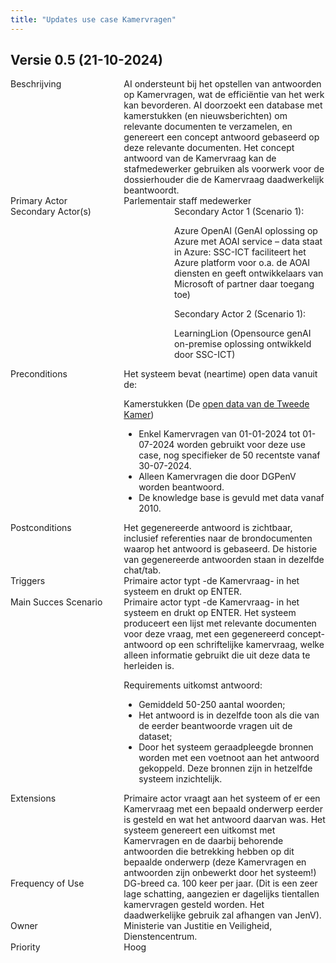 ```yaml
---
title: "Updates use case Kamervragen"
---
```


## Versie 0.5 (21-10-2024)

<div style="display: flex; gap: 20px;">

<div style="flex: 1;">
Beschrijving
</div>

<div style="flex: 2;">
AI ondersteunt bij het opstellen van antwoorden op Kamervragen, wat de efficiëntie van het werk kan bevorderen. AI doorzoekt een database met kamerstukken (en nieuwsberichten) om relevante documenten te verzamelen, en genereert een concept antwoord gebaseerd op deze relevante documenten. Het concept antwoord van de Kamervraag kan de stafmedewerker gebruiken als voorwerk voor de dossierhouder die de Kamervraag daadwerkelijk beantwoordt.
  
</div>

</div>

<div style="display: flex; gap: 20px;">
<div style="flex: 1;">
Primary Actor
</div>

<div style="flex: 2;">
Parlementair staff medewerker
  
</div>

</div>

<div style="display: flex; gap: 20px;">
<div style="flex: 2;">
Secondary Actor(s)
  
</div>

<div style="flex: 2;">
<strong></strong>Secondary Actor 1 (Scenario 1):</strong>
  
Azure OpenAI (GenAI oplossing op Azure met AOAI service – data staat in Azure: SSC-ICT faciliteert het Azure platform voor o.a. de AOAI diensten en geeft ontwikkelaars van Microsoft of partner daar toegang toe)

<strong></strong>Secondary Actor 2 (Scenario 1):</strong>

LearningLion (Opensource genAI on-premise oplossing ontwikkeld door SSC-ICT)

</div>

</div>

<div style="display: flex; gap: 20px;">
<div style="flex: 1;">
Preconditions
</div>

<div style="flex: 2;">
Het systeem bevat (neartime) open data vanuit de:

Kamerstukken (De [open data van de Tweede Kamer](https://opendata.tweedekamer.nl/))
- Enkel Kamervragen van 01-01-2024 tot 01-07-2024 worden gebruikt voor deze use case, nog specifieker de 50 recentste vanaf 30-07-2024.
- Alleen Kamervragen die door DGPenV worden beantwoord.
- De knowledge base is gevuld met data vanaf 2010.
  
</div>

</div>

<div style="display: flex; gap: 20px;">
<div style="flex: 1;">
Postconditions
</div>

<div style="flex: 2;">
Het gegenereerde antwoord is zichtbaar, inclusief referenties naar de brondocumenten waarop het antwoord is gebaseerd. De historie van gegenereerde antwoorden staan in dezelfde chat/tab.
  
</div>

</div>

<div style="display: flex; gap: 20px;">
<div style="flex: 1;">
Triggers
</div>

<div style="flex: 2;">
Primaire actor typt -de Kamervraag- in het systeem en drukt op ENTER.
</div>

</div>

<div style="display: flex; gap: 20px;">
<div style="flex: 1;">
Main Succes Scenario
</div>

<div style="flex: 2;">
Primaire actor typt -de Kamervraag- in het systeem en drukt op ENTER. Het systeem produceert een lijst met relevante documenten voor deze vraag, met een gegenereerd concept-antwoord op een schriftelijke kamervraag, welke alleen informatie gebruikt die uit deze data te herleiden is.

Requirements uitkomst antwoord:
- Gemiddeld 50-250 aantal woorden;
- Het antwoord is in dezelfde toon als die van de eerder beantwoorde vragen uit de dataset;
- Door het systeem geraadpleegde bronnen worden met een voetnoot aan het antwoord gekoppeld. Deze bronnen zijn in hetzelfde systeem inzichtelijk. 

</div>

</div>

<div style="display: flex; gap: 20px;">
<div style="flex: 1;">
Extensions
</div>

<div style="flex: 2;">
Primaire actor vraagt aan het systeem of er een Kamervraag met een bepaald onderwerp eerder is gesteld en wat het antwoord daarvan was. Het systeem genereert een uitkomst met Kamervragen en de daarbij behorende antwoorden die betrekking hebben op dit bepaalde onderwerp (deze Kamervragen en antwoorden zijn onbewerkt door het systeem!)
  
</div>

</div>

<div style="display: flex; gap: 20px;">
<div style="flex: 1;">
Frequency of Use
  
</div>

<div style="flex: 2;">
DG-breed ca. 100 keer per jaar. (Dit is een zeer lage schatting, aangezien er dagelijks tientallen kamervragen gesteld worden. Het daadwerkelijke gebruik zal afhangen van JenV).
</div>

</div>

<div style="display: flex; gap: 20px;">
<div style="flex: 1;">
Owner
</div>

<div style="flex: 2;">
Ministerie van Justitie en Veiligheid, Dienstencentrum.
  
</div>

</div>

<div style="display: flex; gap: 20px;">
<div style="flex: 1;">
Priority
</div>

<div style="flex: 2;">
Hoog
  
</div>

</div>
